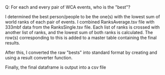 Q: For each and every pair of WCA events, who is the "best"?

I determined the best person/people to be the one(s) with the lowest sum of world ranks of each pair of events. I combined RanksAverage.tsv file with 333mbf data from the RanksSingle.tsv file. Each list of ranks is crossed with another list of ranks, and the lowest sum of both ranks is calculated. The row(s) corresponding to this is added to a master table containing the final results.

After this, I converted the raw "bests" into standard format by creating and using a result converter function.

Finally, the final dataframe is output into a csv file
